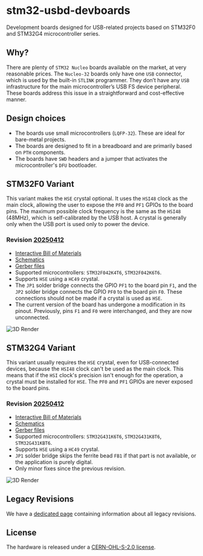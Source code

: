 # stm32-usbd-devboards

Development boards designed for USB-related projects based on STM32F0 and STM32G4 microcontroller series.


## Why?

There are plenty of `STM32 Nucleo` boards available on the market, at very reasonable prices. The `Nucleo-32` boards only have one `USB` connector, which is used by the built-in `STLINK` programmer. They don’t have any `USB` infrastructure for the main microcontroller’s USB FS device peripheral. These boards address this issue in a straightforward and cost-effective manner.


## Design choices

- The boards use small microcontrollers (`LQFP-32`). These are ideal for bare-metal projects.
- The boards are designed to fit in a breadboard and are primarily based on `PTH` components.
- The boards have `SWD` headers and a jumper that activates the microcontroller's `DFU` bootloader.


## STM32F0 Variant

This variant makes the `HSE` crystal optional. It uses the `HSI48` clock as the main clock, allowing the user to expose the `PF0` and `PF1` GPIOs to the board pins. The maximum possible clock frequency is the same as the `HSI48` (48MHz), which is self-calibrated by the USB host. A crystal is generally only when the USB port is used only to power the device.

### Revision [20250412](https://github.com/rafaelmartins/stm32-usbd-devboards/tree/f0/20250412/pcb/stm32f0-usbd-devboard)

- [Interactive Bill of Materials](https://rafaelmartins.github.io/stm32-usbd-devboards/f0/20250412/stm32f0-usbd-devboard.html)
- [Schematics](https://rafaelmartins.github.io/stm32-usbd-devboards/f0/20250412/stm32f0-usbd-devboard.pdf)
- [Gerber files](https://github.com/rafaelmartins/stm32-usbd-devboards/raw/refs/tags/f0/20250412/pcb/stm32f0-usbd-devboard/gerber/stm32f0-usbd-devboard_rev20250412.zip)
- Supported microcontrollers: `STM32F042K4T6`, `STM32F042K6T6`.
- Supports `HSE` using a `HC49` crystal.
- The `JP1` solder bridge connects the GPIO `PF1` to the board pin `F1`, and the `JP2` solder bridge connects the GPIO `PF0` to the board pin `F0`. These connections should not be made if a crystal is used as `HSE`.
- The current version of the board has undergone a modification in its pinout. Previously, pins `F1` and `F0` were interchanged, and they are now unconnected.

![3D Render](https://rafaelmartins.github.io/stm32-usbd-devboards/f0/20250412/stm32f0-usbd-devboard_1080.png)


## STM32G4 Variant

This variant usually requires the `HSE` crystal, even for USB-connected devices, because the `HSI48` clock can't be used as the main clock. This means that if the `HSI` clock's precision isn't enough for the operation, a crystal must be installed for `HSE`. The `PF0` and `PF1` GPIOs are never exposed to the board pins.

### Revision [20250412](https://github.com/rafaelmartins/stm32-usbd-devboards/tree/g4/20250412/pcb/stm32g4-usbd-devboard)

- [Interactive Bill of Materials](https://rafaelmartins.github.io/stm32-usbd-devboards/g4/20250412/stm32g4-usbd-devboard.html)
- [Schematics](https://rafaelmartins.github.io/stm32-usbd-devboards/g4/20250412/stm32g4-usbd-devboard.pdf)
- [Gerber files](https://github.com/rafaelmartins/stm32-usbd-devboards/raw/refs/tags/g4/20250412/pcb/stm32g4-usbd-devboard/gerber/stm32g4-usbd-devboard_rev20250412.zip)
- Supported microcontrollers: `STM32G431K6T6`, `STM32G431K8T6`, `STM32G431KBT6`.
- Supports `HSE` using a `HC49` crystal.
- `JP1` solder bridge skips the ferrite bead `FB1` if that part is not available, or the application is purely digital.
- Only minor fixes since the previous revision.

![3D Render](https://rafaelmartins.github.io/stm32-usbd-devboards/g4/20250412/stm32g4-usbd-devboard_1080.png)


## Legacy Revisions

We have a [dedicated page](./legacy-revisions.md) containing information about all legacy revisions.


## License

The hardware is released under a [CERN-OHL-S-2.0 license](LICENSE).
